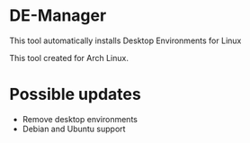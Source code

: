# DE-Manager
This tool automatically installs Desktop Environments for Linux

This tool created for Arch Linux.

# Possible updates
- Remove desktop environments
- Debian and Ubuntu support

